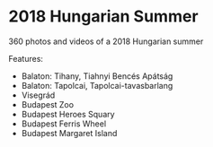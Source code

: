 # 2018 Hungarian Summer
360 photos and videos of a 2018 Hungarian summer

Features:
* Balaton: Tihany, Tiahnyi Bencés Apátság
* Balaton: Tapolcai, Tapolcai-tavasbarlang
* Visegrád
* Budapest Zoo
* Budapest Heroes Squary
* Budapest Ferris Wheel
* Budapest Margaret Island
